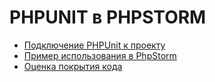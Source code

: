 # PHPUNIT в PHPSTORM

- [Подключение PHPUnit к проекту](/content/phpstorm/phpunit/part1/README.md)
- [Пример использования в PhpStorm](/content/phpstorm/phpunit/part2/README.md)
- [Оценка покрытия кода](/content/phpstorm/phpunit/part3/README.md)